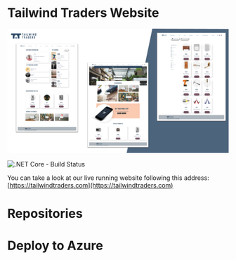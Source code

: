 # Tailwind Traders Website

![Tailwind Traders Website](Documents/Images/Website.png)

![.NET Core - Build Status](https://github.com/charlenemckeown/TailwindTraders/.github/workflows/dotnet-core.yml/badge.svg)

You can take a look at our live running website following this address: [https://tailwindtraders.com](https://tailwindtraders.com)

# Repositories


# Deploy to Azure
